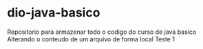 # dio-java-basico
Repositorio para armazenar todo o codigo do curso de java basico
Alterando o conteudo de um arquivo de forma local
Teste 1